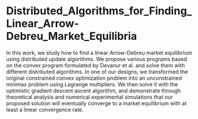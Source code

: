 # Distributed_Algorithms_for_Finding_Linear_Arrow-Debreu_Market_Equilibria
In this work, we study how to find a linear Arrow-Debreu market equilibrium using distributed update algorithms. We propose various programs based on the convex program formulated by Devanur et al. and solve them with different distributed algorithms. In one of our designs, we transformed the original constrained convex optimization problem into an unconstrained minimax problem using Lagrange multipliers. We then solve it with the optimistic gradient descent ascent algorithm, and demonstrate through theoretical analysis and numerical experimental simulations that our proposed solution will eventually converge to a market equilibrium with at least a linear convergence rate.
